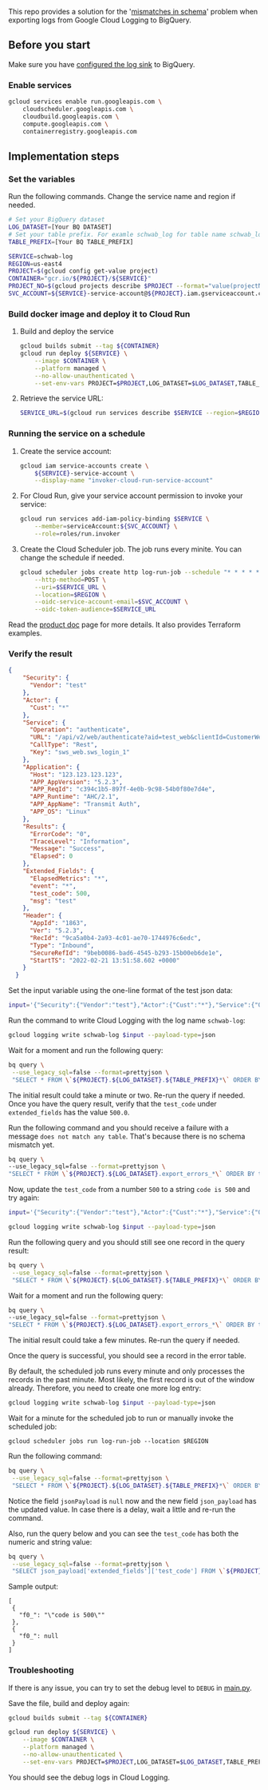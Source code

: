 
This repo provides a solution for the '[mismatches in schema](https://cloud.google.com/logging/docs/export/bigquery#mismatch)' problem when exporting logs from Google Cloud Logging to BigQuery.

## Before you start

Make sure you have [configured the log sink](https://cloud.google.com/logging/docs/export/configure_export_v2) to BigQuery.

### Enable services
```bash
gcloud services enable run.googleapis.com \
    cloudscheduler.googleapis.com \
    cloudbuild.googleapis.com \
    compute.googleapis.com \
    containerregistry.googleapis.com
```

## Implementation steps

### Set the variables

Run the following commands. Change the service name and region if needed.
```bash
# Set your BigQuery dataset 
LOG_DATASET=[Your BQ DATASET]
# Set your table prefix. For examle schwab_log for table name schwab_log_(x)
TABLE_PREFIX=[Your BQ TABLE_PREFIX]
```
``` bash
SERVICE=schwab-log
REGION=us-east4
PROJECT=$(gcloud config get-value project)
CONTAINER="gcr.io/${PROJECT}/${SERVICE}"
PROJECT_NO=$(gcloud projects describe $PROJECT --format="value(projectNumber)")
SVC_ACCOUNT=${SERVICE}-service-account@${PROJECT}.iam.gserviceaccount.com
```

### Build docker image and deploy it to Cloud Run
1. Build and deploy the service
    ```bash
    gcloud builds submit --tag ${CONTAINER}
    gcloud run deploy ${SERVICE} \
        --image $CONTAINER \
        --platform managed \
        --no-allow-unauthenticated \
        --set-env-vars PROJECT=$PROJECT,LOG_DATASET=$LOG_DATASET,TABLE_PREFIX=$TABLE_PREFIX
    ```
1. Retrieve the service URL:
    ```bash
    SERVICE_URL=$(gcloud run services describe $SERVICE --region=$REGION --format='value(status.url)')
    ```

### Running the service on a schedule
1. Create the service account:
    ```bash
    gcloud iam service-accounts create \
        ${SERVICE}-service-account \
        --display-name "invoker-cloud-run-service-account"
    ```
1. For Cloud Run, give your service account permission to invoke your service:
    ```bash
    gcloud run services add-iam-policy-binding $SERVICE \
        --member=serviceAccount:${SVC_ACCOUNT} \
        --role=roles/run.invoker
    ```
1. Create the Cloud Scheduler job. The job runs every minite. You can change the schedule if needed.
    ```bash
    gcloud scheduler jobs create http log-run-job --schedule "* * * * *" \
        --http-method=POST \
        --uri=$SERVICE_URL \
        --location=$REGION \
        --oidc-service-account-email=$SVC_ACCOUNT \
        --oidc-token-audience=$SERVICE_URL
   ```
Read the [product doc](https://cloud.google.com/run/docs/triggering/using-scheduler) page for more details. It also provides Terraform examples.

### Verify the result

```json
{
    "Security": {
      "Vendor": "test"
    },
    "Actor": {
      "Cust": "*"
    },
    "Service": {
      "Operation": "authenticate",
      "URL": "/api/v2/web/authenticate?aid=test_web&clientId=CustomerWeb&sessionId=1234567&correlationId=12345abc",
      "CallType": "Rest",
      "Key": "sws_web.sws_login_1"
    },
    "Application": {
      "Host": "123.123.123.123",
      "APP_AppVersion": "5.2.3",
      "APP_ReqId": "c394c1b5-897f-4e0b-9c98-54b0f80e7d4e",
      "APP_Runtime": "AHC/2.1",
      "APP_AppName": "Transmit Auth",
      "APP_OS": "Linux"
    },
    "Results": {
      "ErrorCode": "0",
      "TraceLevel": "Information",
      "Message": "Success",
      "Elapsed": 0
    },
    "Extended_Fields": {
      "ElapsedMetrics": "*",
      "event": "*",
      "test_code": 500,
      "msg": "test"
    },
    "Header": {
      "AppId": "1863",
      "Ver": "5.2.3",
      "RecId": "9ca5a0b4-2a93-4c01-ae70-1744976c6edc",
      "Type": "Inbound",
      "SecureRefId": "9beb0086-bad6-4545-b293-15b00eb6de1e",
      "StartTS": "2022-02-21 13:51:58.602 +0000"
    }
  }
```

Set the input variable using the one-line format of the test json data:

```bash
input='{"Security":{"Vendor":"test"},"Actor":{"Cust":"*"},"Service":{"Operation":"authenticate","URL":"/api/v2/web/authenticate?aid=test_web&clientId=CustomerWeb&sessionId=1234567&correlationId=12345abc","CallType":"Rest","Key":"sws_web.sws_login_1"},"Application":{"Host":"123.123.123.123","APP_AppVersion":"5.2.3","APP_ReqId":"c394c1b5-897f-4e0b-9c98-54b0f80e7d4e","APP_Runtime":"AHC/2.1","APP_AppName":"Transmit Auth","APP_OS":"Linux"},"Results":{"ErrorCode":"0","TraceLevel":"Information","Message":"Success","Elapsed":0},"Extended_Fields":{"ElapsedMetrics":"*","event":"*","test_code":500,"msg":"test"},"Header":{"AppId":"1863","Ver":"5.2.3","RecId":"9ca5a0b4-2a93-4c01-ae70-1744976c6edc","Type":"Inbound","SecureRefId":"9beb0086-bad6-4545-b293-15b00eb6de1e","StartTS":"2022-02-21 13:51:58.602 +0000"}}'
```

Run the command to write Cloud Logging with the log name `schwab-log`:
```bash
gcloud logging write schwab-log $input --payload-type=json
```

Wait for a moment and run the following query:
```bash
bq query \
 --use_legacy_sql=false --format=prettyjson \
 "SELECT * FROM \`${PROJECT}.${LOG_DATASET}.${TABLE_PREFIX}*\` ORDER BY timestamp DESC LIMIT 1"
 ```
The initial result could take a minute or two. Re-run the query if needed. Once you have the query result, verify that the `test_code` under `extended_fields` has the value `500.0`.

Run the following command and you should receive a failure with a message `does not match any table`. That's because there is no schema mismatch yet.
 ```bash
bq query \
 --use_legacy_sql=false --format=prettyjson \
 "SELECT * FROM \`${PROJECT}.${LOG_DATASET}.export_errors_*\` ORDER BY timestamp DESC LIMIT 1"
 ```

Now, update the `test_code` from a number `500` to a string `code is 500` and try again:
```bash
input='{"Security":{"Vendor":"test"},"Actor":{"Cust":"*"},"Service":{"Operation":"authenticate","URL":"/api/v2/web/authenticate?aid=test_web&clientId=CustomerWeb&sessionId=1234567&correlationId=12345abc","CallType":"Rest","Key":"sws_web.sws_login_1"},"Application":{"Host":"123.123.123.123","APP_AppVersion":"5.2.3","APP_ReqId":"c394c1b5-897f-4e0b-9c98-54b0f80e7d4e","APP_Runtime":"AHC/2.1","APP_AppName":"Transmit Auth","APP_OS":"Linux"},"Results":{"ErrorCode":"0","TraceLevel":"Information","Message":"Success","Elapsed":0},"Extended_Fields":{"ElapsedMetrics":"*","event":"*","test_code":"code is 500","msg":"test"},"Header":{"AppId":"1863","Ver":"5.2.3","RecId":"9ca5a0b4-2a93-4c01-ae70-1744976c6edc","Type":"Inbound","SecureRefId":"9beb0086-bad6-4545-b293-15b00eb6de1e","StartTS":"2022-02-21 13:51:58.602 +0000"}}'
```

```bash
gcloud logging write schwab-log $input --payload-type=json
```

Run the following query and you should still see one record in the query result:
```bash
bq query \
 --use_legacy_sql=false --format=prettyjson \
 "SELECT * FROM \`${PROJECT}.${LOG_DATASET}.${TABLE_PREFIX}*\` ORDER BY timestamp DESC LIMIT 2"
 ```

Wait for a moment and run the following query:
 ```bash
bq query \
 --use_legacy_sql=false --format=prettyjson \
 "SELECT * FROM \`${PROJECT}.${LOG_DATASET}.export_errors_*\` ORDER BY timestamp DESC LIMIT 1"
 ```
The initial result could take a few minutes. Re-run the query if needed.

Once the query is successful, you should see a record in the error table.

By default, the scheduled job runs every minute and only processes the records in the past minute. Most likely, the first record is out of the window already. Therefore, you need to create one more log entry:

```bash
gcloud logging write schwab-log $input --payload-type=json
```

Wait for a minute for the scheduled job to run or manually invoke the scheduled job:
```base
gcloud scheduler jobs run log-run-job --location $REGION
```

Run the following command:
```bash
bq query \
 --use_legacy_sql=false --format=prettyjson \
 "SELECT * FROM \`${PROJECT}.${LOG_DATASET}.${TABLE_PREFIX}*\` ORDER BY timestamp DESC LIMIT 1"
 ```

Notice the field `jsonPayload` is `null` now and the new field `json_payload`  has the updated value. In case there is a delay, wait a little and re-run the command.

Also, run the query below and you can see the `test_code` has both the numeric and string value:

```bash
bq query \
 --use_legacy_sql=false --format=prettyjson \
 "SELECT json_payload['extended_fields']['test_code'] FROM \`${PROJECT}.${LOG_DATASET}.${TABLE_PREFIX}*\` ORDER BY timestamp DESC LIMIT 2"
 ```

 Sample output:
 ```console
 [
  {
    "f0_": "\"code is 500\""
  }, 
  {
    "f0_": null
  }
]
```

### Troubleshooting

If there is any issue, you can try to set the debug level to `DEBUG` in 
[main.py](./main.py). 

Save the file, build and deploy again:
```bash
gcloud builds submit --tag ${CONTAINER}

gcloud run deploy ${SERVICE} \
    --image $CONTAINER \
    --platform managed \
    --no-allow-unauthenticated \
    --set-env-vars PROJECT=$PROJECT,LOG_DATASET=$LOG_DATASET,TABLE_PREFIX=$TABLE_PREFIX
```

You should see the debug logs in Cloud Logging.